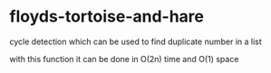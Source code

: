 # floyds-tortoise-and-hare
cycle detection which can be used to find duplicate number in a list

with this function it can be done in O(2n) time and O(1) space
